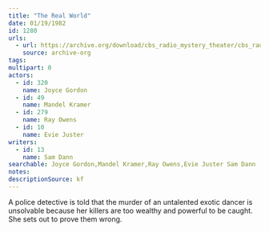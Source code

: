 ```yaml
---
title: "The Real World"
date: 01/19/1982
id: 1280
urls: 
  - url: https://archive.org/download/cbs_radio_mystery_theater/cbs_radio_mystery_theater-1251-1300.zip/cbs_radio_mystery_theater-1251-1300%2Fcbsrmt_1280_the_real_world.mp3
    source: archive-org
tags: 
multipart: 0
actors:  
  - id: 320
    name: Joyce Gordon  
  - id: 49
    name: Mandel Kramer  
  - id: 279
    name: Ray Owens  
  - id: 10
    name: Evie Juster
writers:  
  - id: 13
    name: Sam Dann
searchable: Joyce Gordon,Mandel Kramer,Ray Owens,Evie Juster Sam Dann
notes: 
descriptionSource: kf
---
```

A police detective is told that the murder of an untalented exotic dancer is unsolvable because her killers are too wealthy and powerful to be caught. She sets out to prove them wrong.
